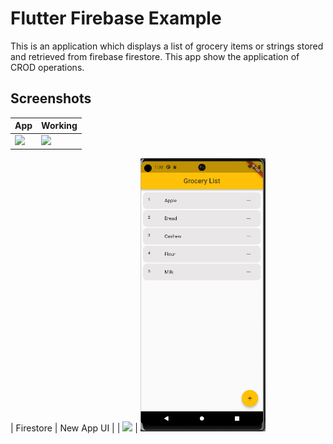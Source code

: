 # Flutter Firebase Example

This is an application which displays a list of grocery items or strings stored and retrieved from firebase firestore. This app show the application of CROD operations.


## Screenshots

| App | Working | 
| ---------------- | ---------------- | 
| <img src="https://raw.githubusercontent.com/Ankitkj1999/flutter_firestore_example/master/screen_one.gif" width="200">| ![](https://raw.githubusercontent.com/Ankitkj1999/flutter_firestore_example/master/screen_two.gif)|

| Firestore | New App UI |
| <img src="https://raw.githubusercontent.com/Ankitkj1999/flutter_firestore_example/master/screen_three.png" height="290"> | <img src="https://raw.githubusercontent.com/Ankitkj1999/Flutter-Examples/Flutter_Firestore/screen_one.png" width="200">
